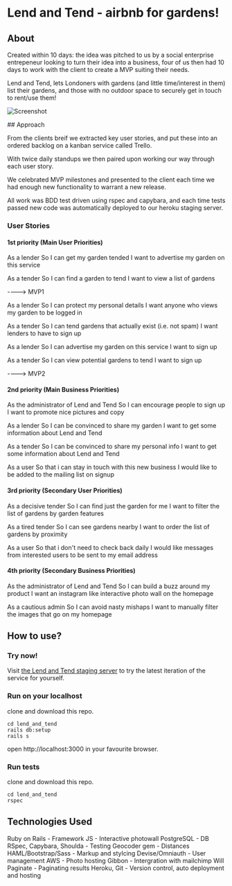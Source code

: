 # Lend and Tend - airbnb for gardens!

## About

Created within 10 days: the idea was pitched to us by a social enterprise entrepeneur looking to turn their idea into a business, four of us then had 10 days to work with the client to create a MVP suiting their needs.

Lend and Tend, lets Londoners with gardens (and little time/interest in them) list their gardens, and those with no outdoor space to securely get in touch to rent/use them!

![Screenshot](public/screenshot.png)

## Approach

From the clients breif we extracted key user stories, and put these into an ordered backlog on a kanban service called Trello.

With twice daily standups we then paired upon working our way through each user story.

We celebrated MVP milestones and presented to the client each time we had enough new functionality to warrant a new release.

All work was BDD test driven using rspec and capybara, and each time tests passed new code was automatically deployed to our heroku staging server.


### User Stories

#### 1st priority (Main User Priorities)

As a lender
So I can get my garden tended
I want to advertise my garden on this service

As a tender
So I can find a garden to tend
I want to view a list of gardens

----> MVP1

As a lender
So I can protect my personal details
I want anyone who views my garden to be logged in

As a tender
So I can tend gardens that actually exist (i.e. not spam)
I want lenders to have to sign up

As a lender
So I can advertise my garden on this service
I want to sign up

As a tender
So I can view potential gardens to tend
I want to sign up

----> MVP2


#### 2nd priority (Main Business Priorities)

As the administrator of Lend and Tend
So I can encourage people to sign up
I want to promote nice pictures and copy

As a lender
So I can be convinced to share my garden
I want to get some information about Lend and Tend

As a tender
So I can be convinced to share my personal info
I want to get some information about Lend and Tend

As a user
So that i can stay in touch with this new business
I would like to be added to the mailing list on signup


#### 3rd priority (Secondary User Priorities)

As a decisive tender
So I can find just the garden for me
I want to filter the list of gardens by garden features

As a tired tender
So I can see gardens nearby
I want to order the list of gardens by proximity

As a user
So that i don't need to check back daily
I would like messages from interested users to be sent to my email address


#### 4th priority (Secondary Business Priorities)

As the administrator of Lend and Tend
So I can build a buzz around my product
I want an instagram like interactive photo wall on the homepage

As a cautious admin
So I can avoid nasty mishaps
I want to manually filter the images that go on my homepage

## How to use?

### Try now!

Visit [the Lend and Tend staging server](http://pacific-tundra-1942.herokuapp.com) to try the latest iteration of the service for yourself.

### Run on your localhost

clone and download this repo.
```
cd lend_and_tend
rails db:setup
rails s
```
open http://localhost:3000 in your favourite browser.

### Run tests
clone and download this repo.
```
cd lend_and_tend
rspec
```

## Technologies Used

Ruby on Rails - Framework
JS - Interactive photowall
PostgreSQL - DB
RSpec, Capybara, Shoulda - Testing
Geocoder gem - Distances
HAML/Bootstrap/Sass - Markup and stylcing
Devise/Omniauth - User management
AWS - Photo hosting
Gibbon - Intergration with mailchimp
Will Paginate - Paginating results
Heroku, Git - Version control, auto deployment and hosting


